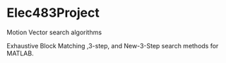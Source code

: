 # Elec483Project
Motion Vector search algorithms

Exhaustive Block Matching ,3-step, and New-3-Step search methods for MATLAB.
